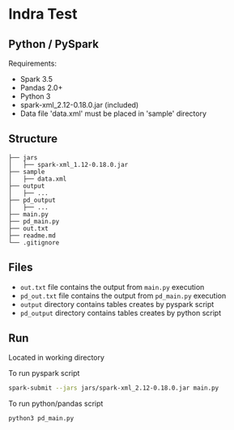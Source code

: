 # Indra Test
## Python / PySpark 

Requirements:
- Spark 3.5
- Pandas 2.0+
- Python 3
- spark-xml_2.12-0.18.0.jar (included)
- Data file 'data.xml' must be placed in 'sample' directory

## Structure
```
├── jars
│   ├── spark-xml_1.12-0.18.0.jar
├── sample
│   ├── data.xml
├── output
│   ├── ...
├── pd_output
│   ├── ...
├── main.py
├── pd_main.py
├── out.txt
├── readme.md
└── .gitignore
```

## Files

- `out.txt` file contains the output from `main.py` execution
- `pd_out.txt` file contains the output from `pd_main.py` execution
- `output` directory contains tables creates by pyspark script
- `pd_output` directory contains tables creates by python script

## Run

Located in working directory

To run pyspark script

```sh
spark-submit --jars jars/spark-xml_2.12-0.18.0.jar main.py
```

To run python/pandas script

```sh
python3 pd_main.py
```
